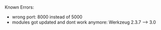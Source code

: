 Known Errors:

- wrong port: 8000 instead of 5000
- modules got updated and dont work anymore: Werkzeug 2.3.7 --> 3.0